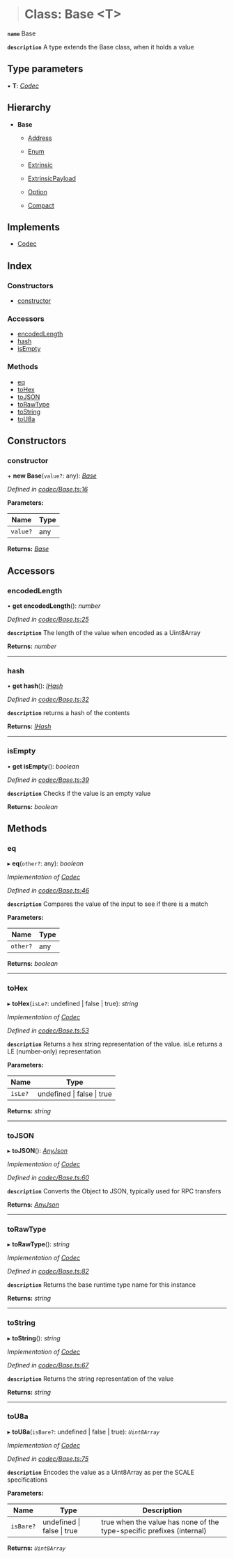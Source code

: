 > # Class: Base <**T**>

**`name`** Base

**`description`** A type extends the Base class, when it holds a value

## Type parameters

▪ **T**: *[Codec](../interfaces/_types_.codec.md)*

## Hierarchy

* **Base**

  * [Address](_primitive_generic_address_.address.md)

  * [Enum](_codec_enumtype_.enum.md)

  * [Extrinsic](_primitive_extrinsic_extrinsic_.extrinsic.md)

  * [ExtrinsicPayload](_primitive_extrinsic_extrinsicpayload_.extrinsicpayload.md)

  * [Option](_codec_option_.option.md)

  * [Compact](_codec_compact_.compact.md)

## Implements

* [Codec](../interfaces/_types_.codec.md)

## Index

### Constructors

* [constructor](_codec_base_.base.md#constructor)

### Accessors

* [encodedLength](_codec_base_.base.md#encodedlength)
* [hash](_codec_base_.base.md#hash)
* [isEmpty](_codec_base_.base.md#isempty)

### Methods

* [eq](_codec_base_.base.md#eq)
* [toHex](_codec_base_.base.md#tohex)
* [toJSON](_codec_base_.base.md#tojson)
* [toRawType](_codec_base_.base.md#torawtype)
* [toString](_codec_base_.base.md#tostring)
* [toU8a](_codec_base_.base.md#tou8a)

## Constructors

###  constructor

\+ **new Base**(`value?`: any): *[Base](_codec_base_.base.md)*

*Defined in [codec/Base.ts:16](https://github.com/polkadot-js/api/blob/a39cacc/packages/types/src/codec/Base.ts#L16)*

**Parameters:**

Name | Type |
------ | ------ |
`value?` | any |

**Returns:** *[Base](_codec_base_.base.md)*

## Accessors

###  encodedLength

• **get encodedLength**(): *number*

*Defined in [codec/Base.ts:25](https://github.com/polkadot-js/api/blob/a39cacc/packages/types/src/codec/Base.ts#L25)*

**`description`** The length of the value when encoded as a Uint8Array

**Returns:** *number*

___

###  hash

• **get hash**(): *[IHash](../interfaces/_types_.ihash.md)*

*Defined in [codec/Base.ts:32](https://github.com/polkadot-js/api/blob/a39cacc/packages/types/src/codec/Base.ts#L32)*

**`description`** returns a hash of the contents

**Returns:** *[IHash](../interfaces/_types_.ihash.md)*

___

###  isEmpty

• **get isEmpty**(): *boolean*

*Defined in [codec/Base.ts:39](https://github.com/polkadot-js/api/blob/a39cacc/packages/types/src/codec/Base.ts#L39)*

**`description`** Checks if the value is an empty value

**Returns:** *boolean*

## Methods

###  eq

▸ **eq**(`other?`: any): *boolean*

*Implementation of [Codec](../interfaces/_types_.codec.md)*

*Defined in [codec/Base.ts:46](https://github.com/polkadot-js/api/blob/a39cacc/packages/types/src/codec/Base.ts#L46)*

**`description`** Compares the value of the input to see if there is a match

**Parameters:**

Name | Type |
------ | ------ |
`other?` | any |

**Returns:** *boolean*

___

###  toHex

▸ **toHex**(`isLe?`: undefined | false | true): *string*

*Implementation of [Codec](../interfaces/_types_.codec.md)*

*Defined in [codec/Base.ts:53](https://github.com/polkadot-js/api/blob/a39cacc/packages/types/src/codec/Base.ts#L53)*

**`description`** Returns a hex string representation of the value. isLe returns a LE (number-only) representation

**Parameters:**

Name | Type |
------ | ------ |
`isLe?` | undefined \| false \| true |

**Returns:** *string*

___

###  toJSON

▸ **toJSON**(): *[AnyJson](../modules/_types_.md#anyjson)*

*Implementation of [Codec](../interfaces/_types_.codec.md)*

*Defined in [codec/Base.ts:60](https://github.com/polkadot-js/api/blob/a39cacc/packages/types/src/codec/Base.ts#L60)*

**`description`** Converts the Object to JSON, typically used for RPC transfers

**Returns:** *[AnyJson](../modules/_types_.md#anyjson)*

___

###  toRawType

▸ **toRawType**(): *string*

*Implementation of [Codec](../interfaces/_types_.codec.md)*

*Defined in [codec/Base.ts:82](https://github.com/polkadot-js/api/blob/a39cacc/packages/types/src/codec/Base.ts#L82)*

**`description`** Returns the base runtime type name for this instance

**Returns:** *string*

___

###  toString

▸ **toString**(): *string*

*Implementation of [Codec](../interfaces/_types_.codec.md)*

*Defined in [codec/Base.ts:67](https://github.com/polkadot-js/api/blob/a39cacc/packages/types/src/codec/Base.ts#L67)*

**`description`** Returns the string representation of the value

**Returns:** *string*

___

###  toU8a

▸ **toU8a**(`isBare?`: undefined | false | true): *`Uint8Array`*

*Implementation of [Codec](../interfaces/_types_.codec.md)*

*Defined in [codec/Base.ts:75](https://github.com/polkadot-js/api/blob/a39cacc/packages/types/src/codec/Base.ts#L75)*

**`description`** Encodes the value as a Uint8Array as per the SCALE specifications

**Parameters:**

Name | Type | Description |
------ | ------ | ------ |
`isBare?` | undefined \| false \| true | true when the value has none of the type-specific prefixes (internal)  |

**Returns:** *`Uint8Array`*